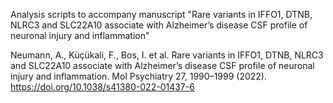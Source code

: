 Analysis scripts to accompany manuscript "Rare variants in IFFO1, DTNB, NLRC3
and SLC22A10 associate with Alzheimer’s disease CSF profile of neuronal injury
and inflammation"

Neumann, A., Küçükali, F., Bos, I. et al. Rare variants in IFFO1, DTNB, NLRC3
and SLC22A10 associate with Alzheimer’s disease CSF profile of neuronal injury
and inflammation.
Mol Psychiatry 27, 1990–1999 (2022).
https://doi.org/10.1038/s41380-022-01437-6
